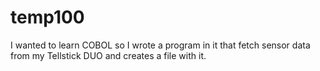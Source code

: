 # temp100
I wanted to learn COBOL so I wrote a program in it that fetch sensor data from my Tellstick DUO and creates a file with it.
